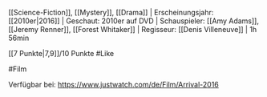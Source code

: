[[Science-Fiction]], [[Mystery]], [[Drama]] | Erscheinungsjahr: [[2010er|2016]] | Geschaut: 2010er auf DVD | Schauspieler: [[Amy Adams]], [[Jeremy Renner]], [[Forest Whitaker]] | Regisseur: [[Denis Villeneuve]] | 1h 56min

[[7 Punkte|7,9]]/10 Punkte #Like 


#Film 

Verfügbar bei: https://www.justwatch.com/de/Film/Arrival-2016